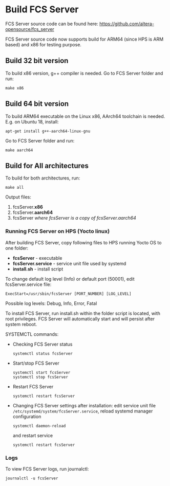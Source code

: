 # Build FCS Server

FCS Server source code can be found here: https://github.com/altera-opensource/fcs_server

FCS Server source code now supports build for ARM64 (since HPS is ARM based) and x86 for testing purpose.

## Build 32 bit version

To build x86 version, g++ compiler is needed. Go to FCS Server folder and run:

```
make x86
```

## Build 64 bit version

To build ARM64 executable on the Linux x86, AArch64 toolchain is needed. E.g. on Ubuntu 18, install:

```
apt-get install g++-aarch64-linux-gnu
```

Go to FCS Server folder and run:

```
make aarch64
```

## Build for All architectures

To build for both architectures, run:

```
make all
```

Output files:

1. fcsServer.**x86**
1. fcsServer.**aarch64**
1. fcsServer _where fcsServer is a copy of fcsServer.aarch64_

### Running FCS Server on HPS (Yocto linux)

After building FCS Server, copy following files to HPS running Yocto OS to one folder:

- **fcsServer** - executable
- **fcsServer.service** - service unit file used by systemd
- **install.sh** - install script

To change default log level (Info) or default port (50001), edit fcsServer.service file:

```
ExecStart=/usr/sbin/fcsServer [PORT_NUMBER] [LOG_LEVEL]
```

Possible log levels: Debug, Info, Error, Fatal

To install FCS Server, run install.sh within the folder script is located, with root privileges. FCS Server will
automatically start and will persist after system reboot.

SYSTEMCTL commands:

- Checking FCS Server status
  ```
  systemctl status fcsServer
  ```
- Start/stop FCS Server
  ```
  systemctl start fcsServer
  systemctl stop fcsServer
  ```

- Restart FCS Server
  ```
  systemctl restart fcsServer
  ```
- Changing FCS Server settings after installation: edit service unit file `/etc/systemd/system/fcsServer.service`,
  reload systemd manager configuration
  ```
  systemctl daemon-reload
  ```
  and restart service
    ```
    systemctl restart fcsServer
    ```

### Logs

To view FCS Server logs, run journalctl:

```
journalctl -u fcsServer
```
